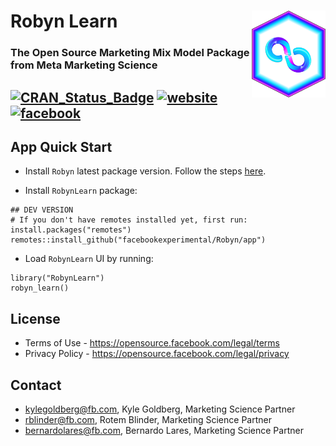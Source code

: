 # Robyn Learn <img src='man/figures/logo.png' align="right" height="139px" />
### The Open Source Marketing Mix Model Package from Meta Marketing Science

[![CRAN\_Status\_Badge](https://www.r-pkg.org/badges/version/Robyn)](https://cran.r-project.org/package=Robyn) [![website](https://img.shields.io/badge/site-Robyn-blue.svg)](https://facebookexperimental.github.io/Robyn/) [![facebook](https://img.shields.io/badge/group-Facebook-blue.svg)](https://www.facebook.com/groups/robynmmm/)
---

## App Quick Start
  
  * Install `Robyn` latest package version. Follow the steps [here](https://github.com/facebookexperimental/Robyn/tree/main/R).
  
  * Install `RobynLearn` package:
```{r}
## DEV VERSION
# If you don't have remotes installed yet, first run: install.packages("remotes")
remotes::install_github("facebookexperimental/Robyn/app")
```

  * Load `RobynLearn` UI by running:
```{r}
library("RobynLearn")
robyn_learn()
```

## License

- Terms of Use - https://opensource.facebook.com/legal/terms 
- Privacy Policy - https://opensource.facebook.com/legal/privacy

## Contact

* kylegoldberg@fb.com, Kyle Goldberg, Marketing Science Partner
* rblinder@fb.com, Rotem Blinder, Marketing Science Partner
* bernardolares@fb.com, Bernardo Lares, Marketing Science Partner
